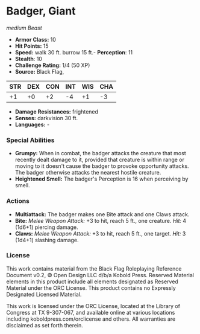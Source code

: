 # Badger, Giant

*medium* *Beast*

- **Armor Class:** 10
- **Hit Points:** 15 
- **Speed:** walk 30 ft. burrow 15 ft.- **Perception**: 11
- **Stealth**: 10
- **Challenge Rating:** 1/4 (50 XP)
- **Source:** Black Flag,

| STR | DEX | CON | INT | WIS | CHA |
| --- | --- | --- | --- | --- | --- |
| +1 | +0 | +2 | -4 | +1 | -3 |

- **Damage Resistances:** frightened
- **Senses:** darkvision 30 ft.
- **Languages:** -

### Special Abilities

- **Grumpy:** When in combat, the badger attacks the creature that most recently dealt damage to it, provided that creature is within range or moving to it doesn't cause the badger to provoke opportunity attacks. The badger otherwise attacks the nearest hostile creature.
- **Heightened Smell:** The badger's Perception is 16 when perceiving by smell.

### Actions

- **Multiattack:** The badger makes one Bite attack and one Claws attack.
- **Bite:** _Melee Weapon Attack:_ +3 to hit, reach 5 ft., one creature. _Hit:_ 4 (1d6+1) piercing damage.
- **Claws:** _Melee Weapon Attack:_ +3 to hit, reach 5 ft., one target. _Hit:_ 3 (1d4+1) slashing damage.


### License

This work contains material from the Black Flag Roleplaying Reference Document v0.2, © Open Design LLC d/b/a Kobold Press. Reserved Material elements in this product include all elements designated as Reserved Material under the ORC License. This product contains no Expressly Designated Licensed Material.

This work is licensed under the ORC License, located at the Library of Congress at TX 9-307-067, and available online at various locations including koboldpress.com/orclicense and others. All warranties are disclaimed as set forth therein.
